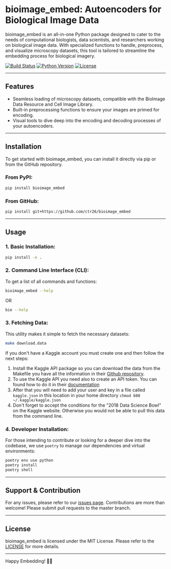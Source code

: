 # bioimage_embed: Autoencoders for Biological Image Data

bioimage_embed is an all-in-one Python package designed to cater to the needs of computational biologists, data scientists, and researchers working on biological image data. With specialized functions to handle, preprocess, and visualize microscopy datasets, this tool is tailored to streamline the embedding process for biological imagery.

[![Build Status](https://img.shields.io/badge/build-passing-green.svg)](https://github.com/ctr26/bioimage_embed)
[![Python Version](https://img.shields.io/badge/python-3.7+-blue.svg)](https://github.com/ctr26/bioimage_embed)
[![License](https://img.shields.io/badge/license-MIT-green.svg)](https://github.com/ctr26/bioimage_embed)

---

## Features

- Seamless loading of microscopy datasets, compatible with the BioImage Data Resource and Cell Image Library.
- Built-in preprocessing functions to ensure your images are primed for encoding.
- Visual tools to dive deep into the encoding and decoding processes of your autoencoders.

---

## Installation

To get started with bioimage_embed, you can install it directly via pip or from the GitHub repository.

### From PyPI:

```bash
pip install bioimage_embed
```

### From GitHub:

```bash
pip install git+https://github.com/ctr26/bioimage_embed
```

---

## Usage

### 1. Basic Installation:

```bash
pip install -e .
```

### 2. Command Line Interface (CLI):

To get a list of all commands and functions:

```bash
bioimage_embed --help
```

OR 

```bash
bie --help
```

### 3. Fetching Data:

This utility makes it simple to fetch the necessary datasets:

```bash
make download.data
```
If you don't have a Kaggle account you must create one and then follow the next steps:
1. Install the Kaggle API package so you can download the data from the Makefile you have all the information in their [Github repository](https://github.com/Kaggle/kaggle-api).
2. To use the Kaggle API you need also to create an API token.
   You can found how to do it in their [documentation](https://github.com/Kaggle/kaggle-api#api-credentials)
4. After that you will need to add your user and key in a file called `kaggle.json` in this location in your home directory `chmod 600 ~/.kaggle/kaggle.json`
5. Don't forget to accept the conditions for the "2018 Data Science Bowl" on the Kaggle website.
   Otherwise you would not be able to pull this data from the command line. 

### 4. Developer Installation:

For those intending to contribute or looking for a deeper dive into the codebase, we use `poetry` to manage our dependencies and virtual environments:

```bash
poetry env use python 
poetry install
poetry shell
```

---

## Support & Contribution

For any issues, please refer to our [issues page](https://github.com/ctr26/bioimage_embed/issues). Contributions are more than welcome! Please submit pull requests to the master branch.

---

## License

bioimage_embed is licensed under the MIT License. Please refer to the [LICENSE](https://github.com/ctr26/bioimage_embed/LICENSE) for more details.

---

Happy Embedding! 🧬🔬
